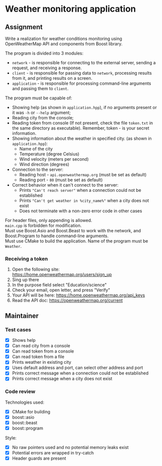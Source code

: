 # Weather monitoring application

## Assignment
Write a realization for weather conditions monitoring using OpenWeatherMap API and components from Boost library.

The program is divided into 3 modules:
- `network` - is responsible for connecting to the external server, sending a request, and receiving a response.
- `client` - is responsible for passing data to `network`, processing results from it, and printing results on a screen.
- `application` - is responsible for processing command-line arguments and passing them to `client`.

The program must be capable of:
- Showing help (as shown in `application.hpp`), if no arguments present or it was `-h` or `--help` argument;
- Reading city from the console;
- Reading token from console (If not present, check the file `token.txt` in the same directory as executable). Remember, token - is your secret information.
- Showing information about the weather in specified city. (as shown in `application.hpp`):
    - Name of the city
    - Temperature (degree Celsius)
    - Wind velocity (meters per second)
    - Wind direction (degrees)
- Connection to the server:
    - Reading host - `api.openweathermap.org` (must be set as default)
    - Reading port - `80` (must be set as default)
- Correct behavior when it can't connect to the server:
    - Prints `"Can't reach server"` when a connection could not be established
    - Prints `"Can't get weather in %city_name%"` when a city does not exist
    - Does not terminate with a non-zero error code in other cases

For header files, only appending is allowed.\
`main.cpp` is forbidden for modification.\
Must use Boost.Asio and Boost.Beast to work with the network, and Boost.Program to handle command-line arguments.\
Must use CMake to build the application. Name of the program must be `Weather`.

### Receiving a token
1. Open the following site: https://home.openweathermap.org/users/sign_up
2. Sing up there
3. In the purpose field select "Education/science"
4. Check your email, open letter, and press "Verify"
5. Your API will be here: https://home.openweathermap.org/api_keys
6. Read the API doc: https://openweathermap.org/current

## Maintainer

### Test cases
- [x] Shows help
- [x] Can read city from a console
- [x] Can read token from a console
- [x] Can read token from a file
- [x] Prints weather in existing city
- [x] Uses default address and port, can select other address and port
- [x] Prints correct message when a connection could not be established
- [x] Prints correct message when a city does not exist

### Code review
Technologies used:
- [x] CMake for building
- [x] boost::asio
- [x] boost::beast
- [x] boost::program

Style:
- [x] No raw pointers used and no potential memory leaks exist
- [x] Potential errors are wrapped in try-catch
- [x] Header guards are present
